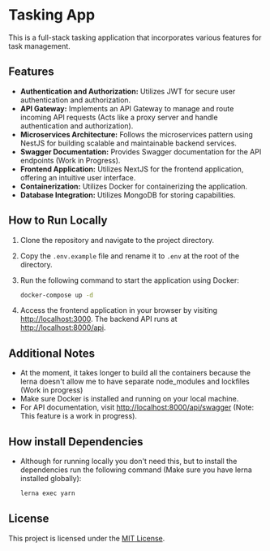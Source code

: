 # Tasking App

This is a full-stack tasking application that incorporates various features for task management.

## Features

- **Authentication and Authorization:** Utilizes JWT for secure user authentication and authorization.
- **API Gateway:** Implements an API Gateway to manage and route incoming API requests (Acts like a proxy server and handle authentication and authorization).
- **Microservices Architecture:** Follows the microservices pattern using NestJS for building scalable and maintainable backend services.
- **Swagger Documentation:** Provides Swagger documentation for the API endpoints (Work in Progress).
- **Frontend Application:** Utilizes NextJS for the frontend application, offering an intuitive user interface.
- **Containerization:** Utilizes Docker for containerizing the application.
- **Database Integration:** Utilizes MongoDB for storing capabilities.

## How to Run Locally

1. Clone the repository and navigate to the project directory.
2. Copy the `.env.example` file and rename it to `.env` at the root of the directory.
3. Run the following command to start the application using Docker:

   ```bash
   docker-compose up -d
   ```

4. Access the frontend application in your browser by visiting [http://localhost:3000](http://localhost:3000). The backend API runs at [http://localhost:8000/api](http://localhost:8000/api).

## Additional Notes

- At the moment, it takes longer to build all the containers because the lerna doesn't allow me to have separate node_modules and lockfiles (Work in progress)
- Make sure Docker is installed and running on your local machine.
- For API documentation, visit [http://localhost:8000/api/swagger](http://localhost:8000/api/swagger) (Note: This feature is a work in progress).

## How install Dependencies

- Although for running locally you don't need this, but to install the dependencies run the following command (Make sure you have lerna installed globally):
  ```bash
  lerna exec yarn
  ```

## License

This project is licensed under the [MIT License](LICENSE).

